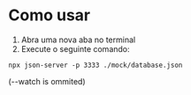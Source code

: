 # Como usar

1. Abra uma nova aba no terminal
2. Execute o seguinte comando:

```npx json-server -p 3333 ./mock/database.json```


(--watch is ommited)